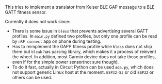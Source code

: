 This tries to implement a translator from Keiser BLE GAP message to a BLE GATT fitness sensor.

Currently it does not work since:

+ There is some issue in `bless` that prevents advertising several GATT profiles. In `main.py` defined two profiles, but only one profile can be read by `nRF connect` app on phone during testing.
+ Has to reimplement the GAPP fitness profile while `bless` does not ship them but `bleak` has parsing library, which makes it a process of reinvent the wheel. In addition, most Garmin device does not take those profiles, even if for the simple power sensor(not sure though).
+ To do it fast, actually in Circuit Python can be used `ada.py`, which does not support generic Linux host at the moment. `ESP32-S3` or old `ESP32` or others can be used.